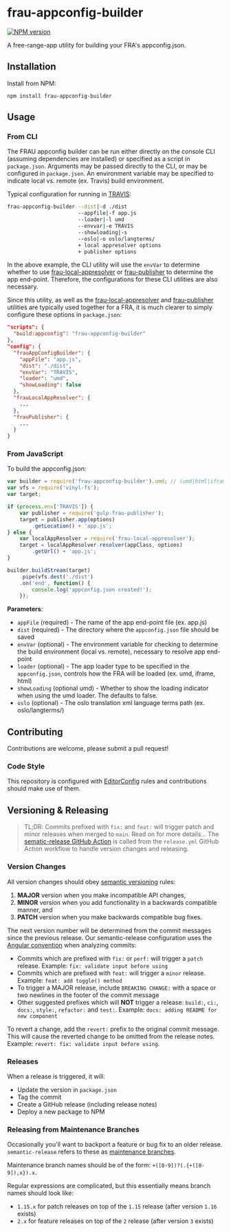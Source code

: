 # frau-appconfig-builder

[![NPM version][npm-image]][npm-url]

A free-range-app utility for building your FRA's appconfig.json.

## Installation

Install from NPM:
```shell
npm install frau-appconfig-builder
```

## Usage

### From CLI

The FRAU appconfig builder can be run either directly on the console CLI (assuming dependencies are installed) or specified as a script in `package.json`.  Arguments may be passed directly to the CLI, or may be configured in `package.json`.  An environment variable may be specified to indicate local vs. remote (ex. Travis) build environment.

Typical configuration for running in [TRAVIS](https://magnum.travis-ci.com/):

```sh
frau-appconfig-builder --dist|-d ./dist
                       --appfile|-f app.js
                       --loader|-l umd
                       --envvar|-e TRAVIS
                       --showloading|-s
                       --oslo|-o oslo/langterms/
                       + local appresolver options
                       + publisher options
```

In the above example, the CLI utility will use the `envVar` to determine whether to use [frau-local-appresolver](https://github.com/Brightspace/frau-local-appresolver/blob/master/README.md) or [frau-publisher](https://github.com/Brightspace/frau-publisher/blob/master/README.md) to determine the app end-point.  Therefore, the configurations for these CLI utilities are also necessary.

Since this utility, as well as the [frau-local-appresolver](https://github.com/Brightspace/frau-local-appresolver/blob/master/README.md) and [frau-publisher](https://github.com/Brightspace/frau-publisher/blob/master/README.md) utilities are typically used together for a FRA, it is much clearer to simply configure these options in `package.json`:

```json
"scripts": {
  "build:appconfig": "frau-appconfig-builder"
},
"config": {
  "frauAppConfigBuilder": {
    "appFile": "app.js",
    "dist": "./dist",
    "envVar": "TRAVIS",
    "loader": "umd",
    "showLoading": false
  },
  "frauLocalAppResolver": {
    ...
  },
  "frauPublisher": {
    ...
  }
}
```

### From JavaScript

To build the appconfig.json:

```javascript
var builder = require('frau-appconfig-builder').umd; // (umd|html|iframe)
var vfs = require('vinyl-fs');
var target;

if (process.env['TRAVIS']) {
	var publisher = require('gulp-frau-publisher');
	target = publisher.app(options)
		.getLocation() + 'app.js';
} else {
	var localAppResolver = require('frau-local-appresolver');
	target = localAppResolver.resolver(appClass, options)
		.getUrl() + 'app.js';
}

builder.buildStream(target)
	.pipe(vfs.dest('./dist')
	.on('end', function() {
		console.log('appconfig.json created!');
	});
```

**Parameters**:

- `appFile` (required) - The name of the app end-point file (ex. app.js)
- `dist` (required) - The directory where the `appconfig.json` file should be saved
- `envVar` (optional) - The environment variable for checking to determine the build environment (local vs. remote), necessary to resolve app end-point
- `loader` (optional) - The app loader type to be specified in the `appconfig.json`, controls how the FRA will be loaded (ex. umd, iframe, html)
- `showLoading` (optional umd) - Whether to show the loading indicator when using the umd loader. The defaults to false.
- `oslo` (optional) - The oslo translation xml language terms path (ex. oslo/langterms/)

## Contributing

Contributions are welcome, please submit a pull request!

### Code Style

This repository is configured with [EditorConfig](http://editorconfig.org) rules and contributions should make use of them.

## Versioning & Releasing

> TL;DR: Commits prefixed with `fix:` and `feat:` will trigger patch and minor releases when merged to `main`. Read on for more details...
The [sematic-release GitHub Action](https://github.com/BrightspaceUI/actions/tree/master/semantic-release) is called from the `release.yml` GitHub Action workflow to handle version changes and releasing.

### Version Changes

All version changes should obey [semantic versioning](https://semver.org/) rules:
1. **MAJOR** version when you make incompatible API changes,
2. **MINOR** version when you add functionality in a backwards compatible manner, and
3. **PATCH** version when you make backwards compatible bug fixes.

The next version number will be determined from the commit messages since the previous release. Our semantic-release configuration uses the [Angular convention](https://github.com/conventional-changelog/conventional-changelog/tree/master/packages/conventional-changelog-angular) when analyzing commits:
* Commits which are prefixed with `fix:` or `perf:` will trigger a `patch` release. Example: `fix: validate input before using`
* Commits which are prefixed with `feat:` will trigger a `minor` release. Example: `feat: add toggle() method`
* To trigger a MAJOR release, include `BREAKING CHANGE:` with a space or two newlines in the footer of the commit message
* Other suggested prefixes which will **NOT** trigger a release: `build:`, `ci:`, `docs:`, `style:`, `refactor:` and `test:`. Example: `docs: adding README for new component`

To revert a change, add the `revert:` prefix to the original commit message. This will cause the reverted change to be omitted from the release notes. Example: `revert: fix: validate input before using`.

### Releases

When a release is triggered, it will:
* Update the version in `package.json`
* Tag the commit
* Create a GitHub release (including release notes)
* Deploy a new package to NPM

### Releasing from Maintenance Branches

Occasionally you'll want to backport a feature or bug fix to an older release. `semantic-release` refers to these as [maintenance branches](https://semantic-release.gitbook.io/semantic-release/usage/workflow-configuration#maintenance-branches).

Maintenance branch names should be of the form: `+([0-9])?(.{+([0-9]),x}).x`.

Regular expressions are complicated, but this essentially means branch names should look like:
* `1.15.x` for patch releases on top of the `1.15` release (after version `1.16` exists)
* `2.x` for feature releases on top of the `2` release (after version `3` exists)

[npm-url]: https://www.npmjs.org/package/frau-appconfig-builder
[npm-image]: https://img.shields.io/npm/v/frau-appconfig-builder.svg
